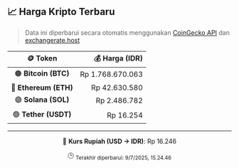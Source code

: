 

<!-- HARGA_KRIPTO -->
## 📈 Harga Kripto Terbaru

> Data ini diperbarui secara otomatis menggunakan [CoinGecko API](https://www.coingecko.com/) dan [exchangerate.host](https://exchangerate.host/)

<div align="center">

| 🪙 Token | 💰 Harga (IDR) |
|:------:|---------------:|
| 🟠 **Bitcoin (BTC)**   | Rp 1.768.670.063 |
| 🔵 **Ethereum (ETH)**  | Rp 42.630.580 |
| 🟣 **Solana (SOL)**    | Rp 2.486.782 |
| 🟢 **Tether (USDT)**   | Rp 16.254 |

---

💱 **Kurs Rupiah (USD → IDR)**: Rp 16.246

🕒 <sub>Terakhir diperbarui: 9/7/2025, 15.24.46</sub>

</div>
<!-- /HARGA_KRIPTO -->
